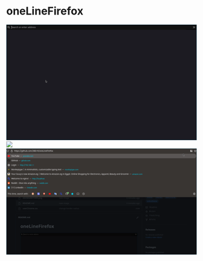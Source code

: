 # oneLineFirefox
![](https://github.com/3BD-R/oneLineFirefox/blob/main/20230326073309.png)
![](https://github.dev/3BD-R/oneLineFirefox/blob/main/20230326075031.png)
![](https://github.com/3BD-R/oneLineFirefox/blob/main/20230326075031.png)